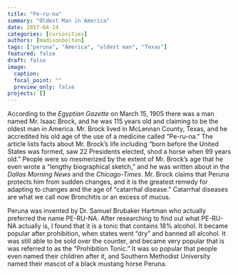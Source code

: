 ```yaml
---
title: "Pe-ru-na"
summary: "Oldest Man in America"
date: 2017-04-14
categories: [curiosities]
authors: [madisonbolton]
tags: ["peruna", "America", "oldest man", "Texas"]
featured: false
draft: false
image:
  caption:
  focal_point: ""
  preview_only: false
projects: []
---
```

According to the *Egyptian Gazette* on March 15, 1905 there was a man named Mr. Isaac Brock, and he was 115 years old and claiming to be the oldest man in America.  Mr. Brock lived in McLennan County, Texas, and he accredited his old age of the use of a medicine called “Pe-ru-na.” The article lists facts about Mr. Brock’s life including “born before the United States was formed, saw 22 Presidents elected, shod a horse when 99 years old.” People were so mesmerized by the extent of Mr. Brock’s age that he even wrote a “lengthy biographical sketch,” and he was written about in the *Dallas Morning News* and the *Chicago-Times*.  Mr. Brock claims that Peruna protects him from sudden changes, and it is the greatest remedy for adapting to changes and the age of “catarrhal disease.”  Catarrhal diseases are what we call now Bronchitis or an excess of mucus.

Peruna was invented by Dr. Samuel Brubaker Hartman who actually preferred the name PE-RU-NA. After researching to find out what PE-RU-NA actually is, I found that it is a tonic that contains 18% alcohol.  It became popular after prohibition, when states went “dry” and banned all alcohol. It was still able to be sold over the counter, and became very popular that is was referred to as the “Prohibition Tonic.” It was so popular that people even named their children after it, and Southern Methodist University named their mascot of a black mustang horse Peruna.
